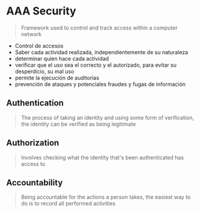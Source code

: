 # AAA Security

> Framework used to control and track access within a computer network

- Control de accesos
- Saber cada actividad realizada, independientemente de su naturaleza
- determinar quien hace cada actividad
- verificar que el uso sea el correcto y el autorizado, para evitar su desperdicio, su mal uso
- permite la ejecución de auditorías
- prevención de ataques y potenciales fraudes y fugas de información

## Authentication

> The process of taking an identity and using some form of verification, the identity can be verified as being legitimate

## Authorization

> Involves checking what the identity that's been authenticated has access to

## Accountability

> Being accountable for the actions a person takes, the easiest way to do is to record all performed activities
